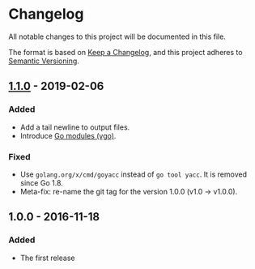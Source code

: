# Changelog
All notable changes to this project will be documented in this file.

The format is based on [Keep a Changelog](https://keepachangelog.com/en/1.0.0/),
and this project adheres to [Semantic Versioning](https://semver.org/spec/v2.0.0.html).

## [1.1.0] - 2019-02-06
### Added
- Add a tail newline to output files.
- Introduce [Go modules (vgo)](https://github.com/golang/go/wiki/Modules).

### Fixed
- Use `golang.org/x/cmd/goyacc` instead of `go tool yacc`. It is removed since Go 1.8.
- Meta-fix: re-name the git tag for the version 1.0.0 (v1.0 -> v1.0.0).

## 1.0.0 - 2016-11-18
### Added
- The first release

[Unreleased]: https://github.com/nekketsuuu/lambda2pi/compare/v1.1.0...HEAD
[1.1.0]: https://github.com/nekketsuuu/lambda2pi/compare/v1.0.0...v1.1.0
